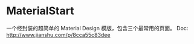 # MaterialStart
一个经封装的超简单的 Material Design 模版，包含三个最常用的页面。
Doc: http://www.jianshu.com/p/8cca55c83dee

